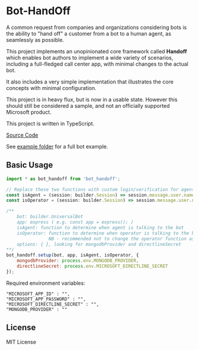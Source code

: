 # Bot-HandOff

A common request from companies and organizations considering bots is the ability to "hand off" a customer from a bot to a human agent, as seamlessly as possible.

This project implements an unopinionated core framework called **Handoff** which enables bot authors to implement a wide variety of scenarios, including a full-fledged call center app, with minimal changes to the actual bot.

It also includes a very simple implementation that illustrates the core concepts with minimal configuration.

This project is in heavy flux, but is now in a usable state. However this should still be considered a sample, and not an officially supported Microsoft product.

This project is written in TypeScript.

[Source Code](https://github.com/liliankasem/Bot-HandOff/tree/v.1.0.0)

See [example folder](https://github.com/liliankasem/Bot-HandOff/tree/v.1.0.0/example) for a full bot example.

## Basic Usage

```javascript
import * as bot_handoff from 'bot_handoff';

// Replace these two functions with custom login/verification for agents and operators
const isAgent = (session: builder.Session) => session.message.user.name.startsWith("Agent");
const isOperator = (session: builder.Session) => session.message.user.name.startsWith("Operator");

/**
    bot: builder.UniversalBot
    app: express ( e.g. const app = express(); )
    isAgent: function to determine when agent is talking to the bot
    isOperator: function to determine when operator is talking to the bot 
                NB - recommended not to change the operator function as this is what the IBEX dashboard is looking for
    options: { }, looking for mongodbProvider and directlineSecret
**/
bot_handoff.setup(bot, app, isAgent, isOperator, {
    mongodbProvider: process.env.MONGODB_PROVIDER,
    directlineSecret: process.env.MICROSOFT_DIRECTLINE_SECRET
});

```

Required environment variables:
```
"MICROSOFT_APP_ID" : "",
"MICROSOFT_APP_PASSWORD" : "",
"MICROSOFT_DIRECTLINE_SECRET" : "",
"MONGODB_PROVIDER" : ""      
```

## License

MIT License